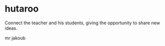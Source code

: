 # hutaroo
Connect the teacher and his students, giving the opportunity to share new ideas.

mr jakoub